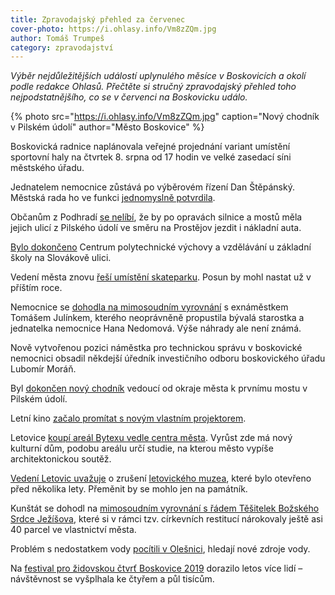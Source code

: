 ```yaml
---
title: Zpravodajský přehled za červenec
cover-photo: https://i.ohlasy.info/Vm8zZQm.jpg
author: Tomáš Trumpeš
category: zpravodajství
---
```


*Výběr nejdůležitějších událostí uplynulého měsíce v Boskovicích a okolí podle redakce Ohlasů. Přečtěte si stručný zpravodajský přehled toho nejpodstatnějšího, co se v červenci na Boskovicku událo.*

{% photo src="https://i.ohlasy.info/Vm8zZQm.jpg" caption="Nový chodník v Pilském údolí" author="Město Boskovice" %}

Boskovická radnice naplánovala veřejné projednání variant umístění sportovní haly na čtvrtek 8. srpna od 17 hodin ve velké zasedací síni městského úřadu.

Jednatelem nemocnice zůstává po výběrovém řízení Dan Štěpánský. Městská rada ho ve funkci [jednomyslně potvrdila](https://ohlasy.info/clanky/2019/07/z-radnice.html).

Občanům z Podhradí [se nelíbí](https://ohlasy.info/clanky/2019/07/z-radnice.html), že by po opravách silnice a mostů měla jejich ulicí z Pilského údolí ve směru na Prostějov jezdit i nákladní auta.

[Bylo dokončeno](https://boskovice.cz/centrum-polytechnicke-vychovy-a-vzdelavani-bylo-dokonceno/d-36631) Centrum polytechnické výchovy a vzdělávání u základní školy na Slovákově ulici.

Vedení města znovu [řeší umístění skateparku](https://ohlasy.info/clanky/2019/07/z-radnice.html). Posun by mohl nastat už v příštím roce.

Nemocnice se [dohodla na mimosoudním vyrovnání](https://ohlasy.info/clanky/2019/07/julinek-vyrovnani.html) s exnáměstkem Tomášem Julínkem, kterého neoprávněně propustila bývalá starostka a jednatelka nemocnice Hana Nedomová. Výše náhrady ale není známá.

Nově vytvořenou pozici náměstka pro technickou správu v boskovické nemocnici obsadil někdejší úředník investičního odboru boskovického úřadu Lubomír Moráň.

Byl [dokončen nový chodník](https://blanensky.denik.cz/zpravy_region/na-prochazku-bezpecneji-v-boskovicich-dokoncili-novy-chodnik-do-pilskeho-udoli-20190722.html) vedoucí od okraje města k prvnímu mostu v Pilském údolí.

Letní kino [začalo promítat s novým vlastním projektorem](https://ohlasy.info/clanky/2019/07/rozhovor-marvan.html).

Letovice [koupí areál Bytexu vedle centra města](https://blanensky.denik.cz/zpravy_region/letovice-koupi-pozemky-pro-novy-kulturni-dum-za-jednact-milionu-korun-20190717.html). Vyrůst zde má nový kulturní dům, podobu areálu určí studie, na kterou město vypíše architektonickou soutěž.

[Vedení Letovic uvažuje](https://blanensky.denik.cz/zpravy_region/v-letovicich-uvazuji-ze-zrusi-muzeum-20190703.html) o zrušení [letovického muzea](https://ohlasy.info/clanky/2019/03/rozhovor-strof.html), které bylo otevřeno před několika lety. Přeměnit by se mohlo jen na památník.

Kunštát se dohodl na [mimosoudním vyrovnání s řádem Těšitelek Božského Srdce Ježíšova](https://blanensky.denik.cz/zpravy_region/sestry-tesitelky-mesto-kunstat-letity-spor-o-pozemky-skonci-mimosoudnim-smirem-20190725.html), které si v rámci tzv. církevních restitucí nárokovaly ještě asi 40 parcel ve vlastnictví města.

Problém s nedostatkem vody [pocítili v Olešnici](https://blanensky.denik.cz/zpravy_region/v-olesnice-loni-pocitili-sucho-mesto-ted-hleda-nove-zdroje-pitne-vody-20190719.html), hledají nové zdroje vody.

Na [festival pro židovskou čtvrť Boskovice 2019](https://www.facebook.com/pg/ohlasy/photos/?tab=album&album_id=2245924925461610) dorazilo letos více lidí – návštěvnost se vyšplhala ke čtyřem a půl tisícům.
